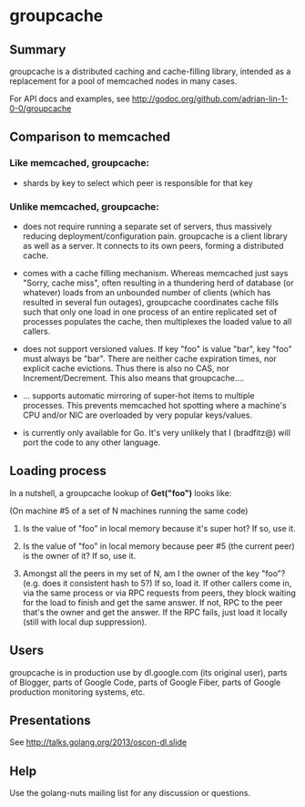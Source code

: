 # groupcache

## Summary

groupcache is a distributed caching and cache-filling library, intended as a
replacement for a pool of memcached nodes in many cases.

For API docs and examples, see http://godoc.org/github.com/adrian-lin-1-0-0/groupcache

## Comparison to memcached

### **Like memcached**, groupcache:

 * shards by key to select which peer is responsible for that key

### **Unlike memcached**, groupcache:

 * does not require running a separate set of servers, thus massively
   reducing deployment/configuration pain.  groupcache is a client
   library as well as a server.  It connects to its own peers, forming
   a distributed cache.

 * comes with a cache filling mechanism.  Whereas memcached just says
   "Sorry, cache miss", often resulting in a thundering herd of
   database (or whatever) loads from an unbounded number of clients
   (which has resulted in several fun outages), groupcache coordinates
   cache fills such that only one load in one process of an entire
   replicated set of processes populates the cache, then multiplexes
   the loaded value to all callers.

 * does not support versioned values.  If key "foo" is value "bar",
   key "foo" must always be "bar".  There are neither cache expiration
   times, nor explicit cache evictions.  Thus there is also no CAS,
   nor Increment/Decrement.  This also means that groupcache....

 * ... supports automatic mirroring of super-hot items to multiple
   processes.  This prevents memcached hot spotting where a machine's
   CPU and/or NIC are overloaded by very popular keys/values.

 * is currently only available for Go.  It's very unlikely that I
   (bradfitz@) will port the code to any other language.

## Loading process

In a nutshell, a groupcache lookup of **Get("foo")** looks like:

(On machine #5 of a set of N machines running the same code)

 1. Is the value of "foo" in local memory because it's super hot?  If so, use it.

 2. Is the value of "foo" in local memory because peer #5 (the current
    peer) is the owner of it?  If so, use it.

 3. Amongst all the peers in my set of N, am I the owner of the key
    "foo"?  (e.g. does it consistent hash to 5?)  If so, load it.  If
    other callers come in, via the same process or via RPC requests
    from peers, they block waiting for the load to finish and get the
    same answer.  If not, RPC to the peer that's the owner and get
    the answer.  If the RPC fails, just load it locally (still with
    local dup suppression).

## Users

groupcache is in production use by dl.google.com (its original user),
parts of Blogger, parts of Google Code, parts of Google Fiber, parts
of Google production monitoring systems, etc.

## Presentations

See http://talks.golang.org/2013/oscon-dl.slide

## Help

Use the golang-nuts mailing list for any discussion or questions.
